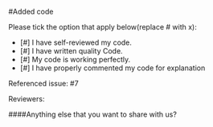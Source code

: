 #Added code

Please tick the option that apply below(replace # with x):

- [#] I have self-reviewed my code.
- [#] I have written quality Code.
- [#] My code is working perfectly.
- [#] I have properly commented my code for explanation

Referenced issue: #7

Reviewers:

####Anything else that you want to share with us?
